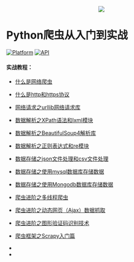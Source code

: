 
<p align="center">
<img src="http://pdslz41u3.bkt.clouddn.com/logo2.png">
</p>

# Python爬虫从入门到实战

[![Platform](https://img.shields.io/badge/platform-python-green.svg)](https://www.python.org/) [![API](https://img.shields.io/badge/API-3.6.5-yellow.svg?style=flat)](https://www.python.org/)


#### 实战教程：

-   [什么是网络爬虫](https://www.jianshu.com/p/c046e974dcab)

-   [什么是http和https协议](https://www.jianshu.com/p/3bf57d287a34)

-   [网络请求之urllib网络请求库](https://www.jianshu.com/p/a94f809f7882)

-   [数据解析之XPath语法和lxml模块](https://www.jianshu.com/p/714c53090d02)

-   [数据解析之BeautifulSoup4解析库](https://www.jianshu.com/p/cae4167d0d92)

-   [数据解析之正则表达式和re模块](https://www.jianshu.com/p/c0037278a6e1)

-   [数据存储之json文件处理和csv文件处理](https://www.jianshu.com/p/8a540bb96758)

-   [数据存储之使用mysql数据库存储数据](https://www.jianshu.com/p/992967576d41)

-   [数据存储之使用Mongodb数据库存储数据](https://www.jianshu.com/p/c1f29b2abcce)

-   [爬虫进阶之多线程爬虫](https://www.jianshu.com/p/8d69d764e5f5)

-   [爬虫进阶之动态网页（Ajax）数据抓取](https://www.jianshu.com/p/cd5a67d35a11)

-   [爬虫进阶之图形验证码识别技术](https://www.jianshu.com/p/448e2adcd99b)

-   [爬虫框架之Scrapy入门篇](https://www.jianshu.com/p/0fa6dd942099)

- 

-  
